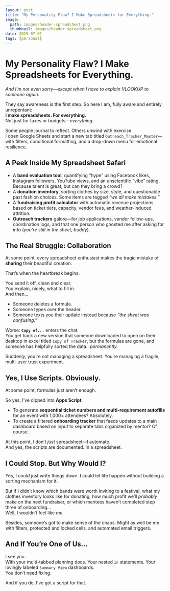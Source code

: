 ```yaml
---
layout: post
title: "My Personality Flaw? I Make Spreadsheets for Everything."
image: 
  path: images/header-spreadsheet.png
  thumbnail: images/header-spreadsheet.png
date: 2025-07-01
tags: [personal]
---
```


# My Personality Flaw? I Make Spreadsheets for Everything.  
*And I’m not even sorry—except when I have to explain VLOOKUP to someone again.*

They say awareness is the first step. So here I am, fully aware and entirely unrepentant:  
**I make spreadsheets. For everything.**  
Not just for taxes or budgets—*everything.*

Some people journal to reflect. Others unwind with exercise.  
I open Google Sheets and start a new tab titled `Outreach_Tracker_Master`—with filters, conditional formatting, and a drop-down menu for emotional resilience.


## A Peek Inside My Spreadsheet Safari

- A **band evaluation tool**, quantifying “hype” using Facebook likes, Instagram followers, YouTube views, and an unscientific “vibe” rating. Because talent is great, but can they bring a crowd?
- A **donation inventory**, sorting clothes by size, style, and questionable past fashion choices. Some items are tagged *“we all make mistakes.”*
- A **fundraising profit calculator** with automatic revenue projections based on ticket tiers, capacity, vendor fees, and weather-induced attrition.
- **Outreach trackers** galore—for job applications, vendor follow-ups, coordination logs, and that one person who ghosted me after asking for info (*you're still in the sheet, buddy*).


## The Real Struggle: Collaboration

At some point, every spreadsheet enthusiast makes the tragic mistake of **sharing** their beautiful creation.

That’s when the heartbreak begins.

You send it off, clean and clear.  
You explain, nicely, what to fill in.  
And then…

- Someone deletes a formula.  
- Someone types over the header.  
- Someone texts you their update instead because *“the sheet was confusing.”*

Worse: **`Copy of...`** enters the chat.  
You get back a new version that someone downloaded to open on their desktop in excel titled `Copy of Tracker`, but the formulas are gone, and someone has helpfully sorted the data.. *permanently.*

Suddenly, you’re not managing a spreadsheet. You’re managing a fragile, multi-user trust experiment.


## Yes, I Use Scripts. Obviously.

At some point, formulas just aren’t enough.

So yes, I’ve dipped into **Apps Script**.

- To generate **sequential ticket numbers and multi-requirement autofills** for an event with 1,000+ attendees? Absolutely.  
- To create a filtered **onboarding tracker** that feeds updates to a main dashboard based on input to separate tabs organized by mentor? Of course.

At this point, I don’t *just* spreadsheet—I automate.  
And yes, the scripts are documented. In a spreadsheet.


## I Could Stop. But Why Would I?

Yes, I *could* just write things down. I could let life happen without building a sorting mechanism for it.

But if I didn’t know which bands were worth inviting to a festival, what my clothes inventory looks like for donating, how much profit we’ll *probably* make on the next fundraiser, or which mentees haven’t completed step three of onboarding...  
Well, I wouldn’t feel like *me.*

Besides, someone’s got to make sense of the chaos. Might as well be me with filters, protected and locked cells, and automated email triggers.


## And If You’re One of Us...

I see you.  
With your multi-tabbed planning docs. Your nested `IF` statements. Your lovingly labeled `Summary View` dashboards.  
You don’t need fixing.

And if you do, I’ve got a script for that.
